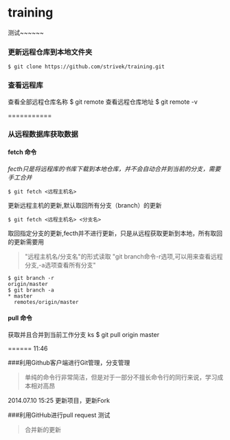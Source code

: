 training
========

测试~~~~~~

### 更新远程仓库到本地文件夹
    $ git clone https://github.com/strivek/training.git
### 查看远程库
查看全部远程仓库名称
    $ git remote
查看远程仓库地址
    $ git remote -v 
    
===========

### 从远程数据库获取数据

#### fetch 命令
*fecth只是将远程库的书库下载到本地仓库，并不会自动合并到当前的分支，需要手工合并*
    
    $ git fetch <远程主机名>
    
更新远程主机的更新,默认取回所有分支（branch）的更新

    $ git fetch <远程主机名> <分支名>

取回指定分支的更新,fecth并不进行更新，只是从远程获取更新到本地，所有取回的更新需要用

> "远程主机名/分支名"的形式读取
>  "git branch命令-r选项,可以用来查看远程分支,-a选项查看所有分支"


    $ git branch -r
    origin/master
    $ git branch -a
    * master
      remotes/origin/master
      
#### pull 命令

获取并且合并到当前工作分支
ks
    $ git pull origin master
    

======
11:46

###利用Github客户端进行Git管理，分支管理

> 单纯的命令行非常简洁，但是对于一部分不擅长命令行的同行来说，学习成本相对高昂


2014.07.10 15:25
更新项目，更新Fork

###利用GitHub进行pull request 测试

> 合并新的更新






